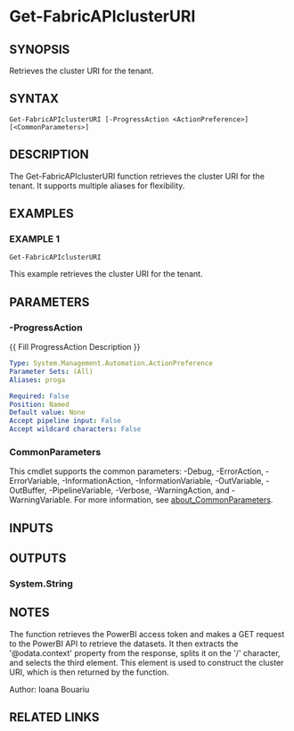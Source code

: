 ﻿---
external help file: FabricTools-help.xml
Module Name: FabricTools
online version:
schema: 2.0.0
---

# Get-FabricAPIclusterURI

## SYNOPSIS
Retrieves the cluster URI for the tenant.

## SYNTAX

```
Get-FabricAPIclusterURI [-ProgressAction <ActionPreference>] [<CommonParameters>]
```

## DESCRIPTION
The Get-FabricAPIclusterURI function retrieves the cluster URI for the tenant.
It supports multiple aliases for flexibility.

## EXAMPLES

### EXAMPLE 1
```
Get-FabricAPIclusterURI
```

This example retrieves the cluster URI for the tenant.

## PARAMETERS

### -ProgressAction
{{ Fill ProgressAction Description }}

```yaml
Type: System.Management.Automation.ActionPreference
Parameter Sets: (All)
Aliases: proga

Required: False
Position: Named
Default value: None
Accept pipeline input: False
Accept wildcard characters: False
```

### CommonParameters
This cmdlet supports the common parameters: -Debug, -ErrorAction, -ErrorVariable, -InformationAction, -InformationVariable, -OutVariable, -OutBuffer, -PipelineVariable, -Verbose, -WarningAction, and -WarningVariable. For more information, see [about_CommonParameters](http://go.microsoft.com/fwlink/?LinkID=113216).

## INPUTS

## OUTPUTS

### System.String
## NOTES
The function retrieves the PowerBI access token and makes a GET request to the PowerBI API to retrieve the datasets.
It then extracts the '@odata.context' property from the response, splits it on the '/' character, and selects the third element.
This element is used to construct the cluster URI, which is then returned by the function.

Author: Ioana Bouariu

## RELATED LINKS
